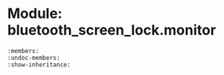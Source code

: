 # Module: bluetooth_screen_lock.monitor

```{automodule} bluetooth_screen_lock.monitor
:members:
:undoc-members:
:show-inheritance:
```
